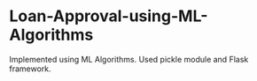 # Loan-Approval-using-ML-Algorithms

Implemented using ML Algorithms.
Used pickle module and Flask framework.
